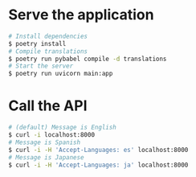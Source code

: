 # Serve the application

```bash
# Install dependencies
$ poetry install
# Compile translations
$ poetry run pybabel compile -d translations
# Start the server
$ poetry run uvicorn main:app
```

# Call the API

```bash
# (default) Message is English
$ curl -i localhost:8000
# Message is Spanish
$ curl -i -H 'Accept-Languages: es' localhost:8000
# Message is Japanese
$ curl -i -H 'Accept-Languages: ja' localhost:8000
```
